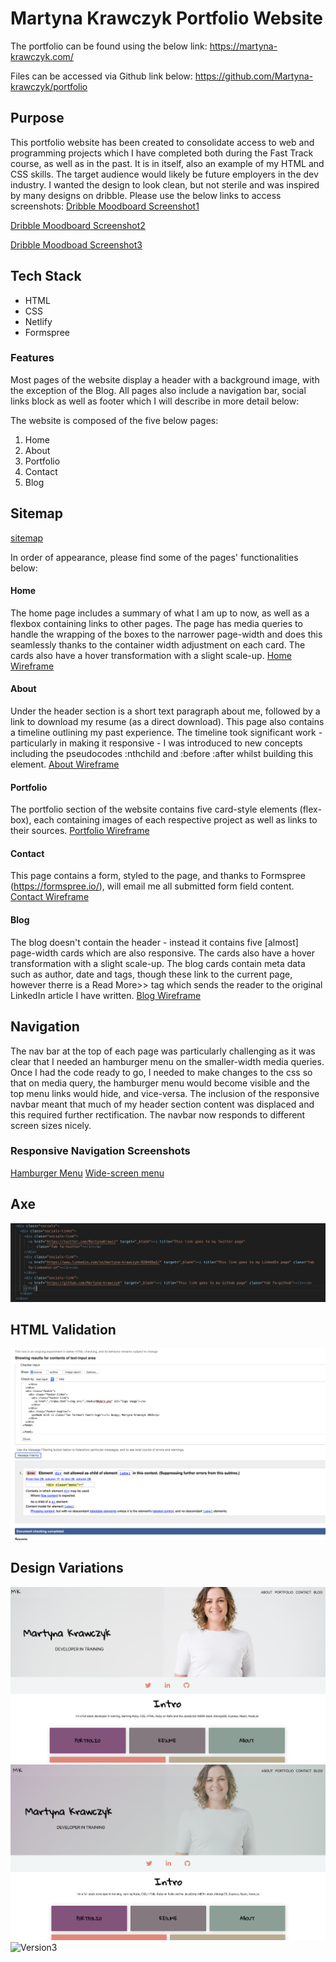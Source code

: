 # Martyna Krawczyk Portfolio Website
The portfolio can be found using the below link:
https://martyna-krawczyk.com/

Files can be accessed via Github link below:
https://github.com/Martyna-krawczyk/portfolio

## Purpose
This portfolio website has been created to consolidate access to web and programming projects which I have completed both during the Fast Track course, as well as in the past. It is in itself, also an example of my HTML and CSS skills.  The target audience would likely be future employers in the dev industry.  I wanted the design to look clean, but not sterile and was inspired by many designs on dribble. Please use the below links to access screenshots:
[Dribble Moodboard Screenshot1](https://drive.google.com/file/d/1HgsrkHMqn4SYKd6-AKzreQd11qCIki4g/view?usp=sharing)

[Dribble Moodboard Screenshot2](https://drive.google.com/file/d/1NAawGnmRgT701TPj65fWsm3_p8svdu8s/view?usp=sharing)

[Dribble Moodboad Screenshot3](https://drive.google.com/file/d/1NlpALrxtAtGTtX6HKWD77McHN4B-X6C-/view?usp=sharing)

## Tech Stack
- HTML
- CSS
- Netlify
- Formspree

### Features
Most pages of the website display a header with a background image, with the exception of the Blog.  All pages also include a navigation bar, social links block as well as footer which I will describe in more detail below:

The website is composed of the five below pages:
1. Home
2. About
3. Portfolio
4. Contact
5. Blog

## Sitemap
[sitemap](https://drive.google.com/file/d/1jnuNX-BoirilCbV3VpF_eBpN6T8EpLd4/view?usp=sharing)

In order of appearance, please find some of the pages' functionalities below:

#### Home
The home page includes a summary of what I am up to now, as well as a flexbox containing links to other pages.  The page has media queries to handle the wrapping of the boxes to the narrower page-width and does this seamlessly thanks to the container width adjustment on each card. The cards also have a hover transformation with a slight scale-up.
[Home Wireframe](https://drive.google.com/file/d/1yM5D-6uFWA6ea4YmXEtMdlHAbqxTsY55/view?usp=sharing)

#### About
Under the header section is a short text paragraph about me, followed by a link to download my resume (as a direct download). This page also contains a timeline outlining my past experience.  The timeline took significant work - particularly in making it responsive - I was introduced to new concepts including the pseudocodes :nthchild and :before :after whilst building this element.
[About Wireframe](https://drive.google.com/file/d/148OUjYgVpnijO-P_hJDkqCgtw3wtgGC5/view?usp=sharing)

#### Portfolio
The portfolio section of the website contains five card-style elements (flex-box), each containing images of each respective project as well as links to their sources.
[Portfolio Wireframe](https://drive.google.com/file/d/1gMWbiqaREJQgShVj6D0WPQ_6WrIjfcak/view?usp=sharing)

#### Contact
This page contains a form, styled to the page, and thanks to Formspree (https://formspree.io/), will email me all submitted form field content.
[Contact Wireframe](https://drive.google.com/file/d/1vWchmji_P1ez9OAoe8nWIK4r9uo1QnjD/view?usp=sharing)

#### Blog
The blog doesn't contain the header - instead it contains five [almost] page-width cards which are also responsive. The cards also have a hover transformation with a slight scale-up.
The blog cards contain meta data such as author, date and tags, though these link to the current page, however therre is a Read More>> tag which sends the reader to the original LinkedIn article I have written.
[Blog Wireframe](https://drive.google.com/file/d/1_BioH6oHH0ZejDn4sj-TknrYB80ricc2/view?usp=sharing)

## Navigation
The nav bar at the top of each page was particularly challenging as it was clear that I needed an hamburger menu on the smaller-width media queries.  Once I had the code ready to go, I needed to make changes to the css so that on media query, the hamburger menu would become visible and the top menu links would hide, and vice-versa. The inclusion of the responsive navbar meant that much of my header section content was displaced and this required further rectification.  The navbar now responds to different screen sizes nicely.

### Responsive Navigation Screenshots
[Hamburger Menu](https://drive.google.com/file/d/1kJxc_YcyHjaWVWyusd1hB73MGP10BU9Y/view?usp=sharing)
[Wide-screen menu](https://drive.google.com/file/d/16O02ICHxDVESKw-CUtRE90ChlJzAYvXw/view?usp=sharing)

## Axe
![Accessibility](docs/requirements-to-safisfy-axe.png)

## HTML Validation
![HTML Error validation](docs/html-validator-error.png)

## Design Variations
![Screenshot of version one](docs/v1.png)
![Version2](docs/v2.png)
![Version3](docs/v3.png)




